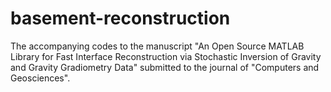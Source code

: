 # basement-reconstruction
The accompanying codes to the manuscript "An Open Source MATLAB Library for Fast Interface Reconstruction via Stochastic Inversion of Gravity and Gravity Gradiometry Data" submitted to the journal of "Computers and Geosciences".
